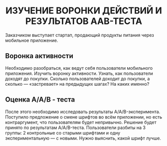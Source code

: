 # <center> ИЗУЧЕНИЕ ВОРОНКИ ДЕЙСТВИЙ И РЕЗУЛЬТАТОВ ААВ-ТЕСТА </center>

Заказчиком выступает стартап, продающий продукты питания через мобильное приложение.

## Воронка активности 
Необходимо разобраться, как ведут себя пользователи мобильного приложения. 
Изучить воронку активности. 
Узнать, как пользователи доходят до покупки. 
Сколько пользователей доходит до покупки, а сколько — «застревает» на предыдущих шагах? 
На каких именно?

## Оценка А/А/В - теста
После этого необходимо исследовать результаты A/A/B-эксперимента. 
Поступило предложение о смене шрифтов во всём приложении, но есть контраргумент, что пользователям будет непривычно. 
Решение будет принято по результатам A/A/B-теста. 
Пользователи разбиты на 3 группы: 2 контрольные со старыми шрифтами и одну экспериментальную — с новыми. 
Нужно выяснить, какой шрифт лучше.
